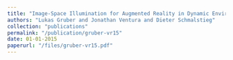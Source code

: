 ```yaml
---
title: "Image-Space Illumination for Augmented Reality in Dynamic Environments"
authors: "Lukas Gruber and Jonathan Ventura and Dieter Schmalstieg"
collection: "publications"
permalink: "/publication/gruber-vr15"
date: 01-01-2015
paperurl: "/files/gruber-vr15.pdf"
---
```


